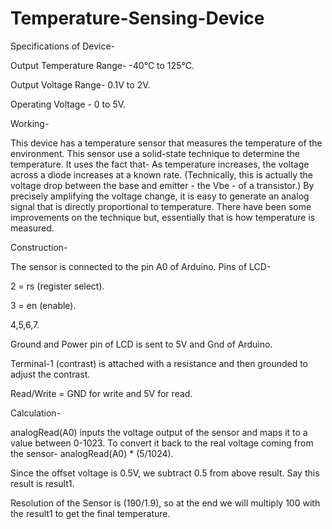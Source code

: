 # Temperature-Sensing-Device

Specifications of Device-

Output Temperature Range- -40℃ to 125℃.

Output Voltage Range- 0.1V to 2V.

Operating Voltage - 0 to 5V.

Working- 

This device has a temperature sensor that measures the temperature of the environment. This sensor use a solid-state technique to determine the temperature. It uses the fact that- As temperature increases, the voltage across a diode increases at a known rate. (Technically, this is actually the voltage drop between the base and emitter - the Vbe - of a transistor.) By precisely amplifying the voltage change, it is easy to generate an analog signal that is directly proportional to temperature. There have been some improvements on the technique but, essentially that is how temperature is measured. 

Construction-

The sensor is connected to the pin A0 of Arduino. Pins of LCD-

2 = rs (register select).

3 = en  (enable).

4,5,6,7.

Ground and Power pin of LCD is sent to 5V and Gnd of Arduino.

Terminal-1 (contrast) is attached with a resistance and then grounded to adjust the contrast.

Read/Write = GND for write and 5V for read.

Calculation- 

analogRead(A0) inputs the voltage output of the sensor and maps it to a value between 0-1023. To convert it back to the real voltage coming from the sensor- analogRead(A0) * (5/1024).

Since the offset voltage is 0.5V, we subtract 0.5 from above result. Say this result is result1.

Resolution of the Sensor is (190/1.9), so at the end we will multiply 100 with the result1 to get the final temperature.




